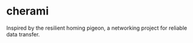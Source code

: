 # cherami

Inspired by the resilient homing pigeon, a networking project for reliable data transfer.
